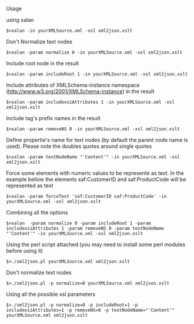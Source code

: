 Usage

using xalan

	$>xalan -in yourXMLSource.xml -xsl xml2json.xslt


Don't Normalize text nodes

	$>xalan -param normalize 0 -in yourXMLSource.xml -xsl xml2json.xslt


Include root node in the result 

	$>xalan -param includeRoot 1 -in yourXMLSource.xml -xsl xml2json.xslt

Include attributes of XMLSchema-instance namespace (http://www.w3.org/2001/XMLSchema-instance)  in the result<br> 

	$>xalan -param includexsiAttributes 1 -in yourXMLSource.xml -xsl xml2json.xslt

Include tag's prefix names in the result 

	$>xalan -param removeNS 0 -in yourXMLSource.xml -xsl xml2json.xslt

Define propertie's name for text nodes (by default the parent node name is used). Please note the doubles quotes around single quotes

	$>xalan -param textNodeName "'Content'" -in yourXMLSource.xml -xsl xml2json.xslt

Force some elements with numeric values to be represente as text. In the example bellow the elements saf:CustomerID and saf:ProductCode will be represented as text

	$>xalan -param forceText 'saf:CustomerID saf:ProductCode' -in yourXMLSource.xml -xsl xml2json.xslt

Combining all the options

	$>xalan  -param normalize 0 -param includeRoot 1 -param includexsiAttributes 1 -param removeNS 0 -param textNodeName "'Content'" -in yourXMLSource.xml -xsl xml2json.xslt


Using the perl script attached (you may need to install some perl modules before using it)

	$>./xml2json.pl yourXMLSource.xml xml2json.xslt

Don't normalize text nodes

	$>./xml2json.pl -p normalize=0 yourXMLSource.xml xml2json.xslt

Using all the possible xsl parameters

	$>./xml2json.pl -p normalize=0 -p includeRoot=1 -p includexsiAttributes=1 -p removeNS=0 -p textNodeName="'Content'" yourXMLSource.xml xml2json.xslt




